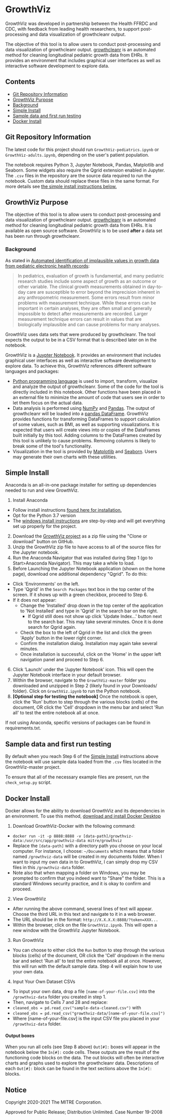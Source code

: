 # GrowthViz

GrowthViz was developed in partnership between the Health FFRDC and CDC, with feedback from leading health researchers, to support post-processing and data visualization of growthcleanr output.

The objective of this tool is to allow users to conduct post-processing and data visualization of growthcleanr output. [growthcleanr](https://github.com/carriedaymont/growthcleanr) is an automated method for cleaning longitudinal pediatric growth data from EHRs. It provides an environment that includes graphical user interfaces as well as interactive software development to explore data.

## Contents

- [Git Repository Information](#git-repository-information)
- [GrowthViz Purpose](#growthviz-purpose)
- [Background](#background)
- [Simple Install](#simple-install)
- [Sample data and first run testing](#sample-data-and-first-run-testing)
- [Docker Install](#docker-install)

## Git Repository Information

The latest code for this project should run `GrowthViz-pediatrics.ipynb` or `GrowthViz-adults.ipynb`, depending on the user's patient population.

The notebook requires Python 3, Jupyter Notebook, Pandas, Matplotlib and Seaborn. Some widgets also require the Qgrid extension enabled in Jupyter. The `.csv` files in the repository are the source data required to run the notebook. Custom data should replace these files in the same format. For more details see [the simple install instructions below.](#simple-install)

## GrowthViz Purpose

The objective of this tool is to allow users to conduct post-processing and data visualization of growthcleanr output. [growthcleanr](https://github.com/carriedaymont/growthcleanr) is an automated method for cleaning longitudinal pediatric growth data from EHRs. It is available as open source software. GrowthViz is to be used **after** a data set has been run through growthcleanr.

### Background

As stated in [Automated identification of implausible values in growth data from pediatric electronic health records](https://academic.oup.com/jamia/article/24/6/1080/3767271):

> In pediatrics, evaluation of growth is fundamental, and many pediatric research studies include some aspect of growth as an outcome or other variable. The clinical growth measurements obtained in day-to-day care are susceptible to error beyond the imprecision inherent in any anthropometric measurement. Some errors result from minor problems with measurement technique. While these errors can be important in certain analyses, they are often small and generally impossible to detect after measurements are recorded. Larger measurement technique errors can result in values that are biologically implausible and can cause problems for many analyses.

GrowthViz uses data sets that were produced by growthcleanr. The tool expects the output to be in a CSV format that is described later on in the notebook.

GrowthViz is a [Juypter Notebook](https://jupyter.org/). It provides an environment that includes graphical user interfaces as well as interactive software development to explore data. To achieve this, GrowthViz references different software languages and packages:
 - [Python programming language](https://www.python.org/) is used to import, transform, visualize and analyze the output of growthcleanr. Some of the code for the tool is directly included in this notebook. Other functions have been placed in an external file to minimize the amount of code that users see in order to let them focus on the actual data.
 - Data analysis is performed using [NumPy](https://numpy.org/) and [Pandas](https://pandas.pydata.org/). The output of growthcleanr will be loaded into a [pandas DataFrame](https://pandas.pydata.org/pandas-docs/stable/reference/api/pandas.DataFrame.html). GrowthViz provides functions for transforming DataFrames to support calculation of some values, such as BMI, as well as supporting visualizations. It is expected that users will create views into or copies of the DataFrames built initially by this tool. Adding columns to the DataFrames created by this tool is unlikely to cause problems. Removing columns is likely to break some of the tool's functionality.
 - Visualization in the tool is provided by [Matplotlib](https://matplotlib.org/) and [Seaborn](http://seaborn.pydata.org/). Users may generate their own charts with these utilities.

## Simple Install

Anaconda is an all-in-one package installer for setting up dependencies needed to run and view GrowthViz.

1. Install Anaconda
 - Follow install instructions [found here for installation.](https://docs.anaconda.com/anaconda/install/)
 - Opt for the Python 3.7 version
 - The [windows install instructions](https://docs.anaconda.com/anaconda/install/windows/) are step-by-step and will get everything set up properly for the project.
2. Download the [GrowthViz project](https://github.com/mitre/GrowthViz) as a zip file using the "Clone or download" button on GitHub.
3. Unzip the GrowthViz zip file to have access to all of the source files for the Jupyter notebook.
4. Run the Anaconda Navigator that was installed during Step 1 (go to Start>Anaconda Navigator). This may take a while to load.
5. Before Launching the Jupyter Notebook application (shown on the home page), download one additional dependency "Qgrid". To do this:
  - Click 'Environments' on the left.
  - Type 'Qgrid' in the `Search Packages` text box in the top center of the screen. If it shows up with a green checkbox, proceed to Step 6.
  - If it does not appear:
    - Change the 'Installed' drop down in the top center of the application to 'Not Installed' and type in 'Qgrid' in the search bar on the right.
      - If Qgrid still does not show up click 'Update Index...' button next to the search bar. This may take several minutes. Once it is done search for Qgrid again.
    - Check the box to the left of Qgrid in the list and click the green 'Apply' button in the lower right corner.
    - Confirm the installation dialog. Installation may again take several minutes.
    - Once installation is successful, click on the 'Home' in the upper left navigation panel and proceed to Step 6.
6. Click ‘Launch’ under the ‘Jupyter Notebook’ icon. This will open the Jupyter Notebook interface in your default browser.
7. Within the browser, navigate to the `GrowthViz-master` folder you downloaded and unzipped in Step 2 (likely found in your Downloads/ folder). Click on `GrowthViz.ipynb` to run the Python notebook.
8. **[Optional step for testing the notebook]** Once the notebook is open, click the 'Run' button to step through the various blocks (cells) of the document, OR click the 'Cell' dropdown in the menu bar and select 'Run all' to test the entire notebook all at once.

If not using Anaconda, specific versions of packages can be found in requirements.txt.

## Sample data and first run testing

By default when you reach Step 6 of the [Simple Install](#simple-install) instructions above the notebook will use sample data loaded from the `.csv` files located in the GrowthViz-master project.

To ensure that all of the necessary example files are present, run the `check_setup.py` script.

## Docker Install

Docker allows for the ability to download GrowthViz and its dependencies in an environment. To use this method, [download and install Docker Desktop](https://www.docker.com/products/docker-desktop)

1. Download GrowthViz-Docker with the following command:
 -  `docker run -it -p 8888:8888 -v [data-path]/growthviz-data:/usr/src/app/growthviz-data mitre/growthviz`
 - Replace the `[data-path]` with a directory path you choose on your local computer. For instance, I choose: `~/Documents` which means that a folder named `/growthviz-data` will be created in my documents folder. When I want to input my own data in to GrowthViz, I can simply drop my CSV files in this `/growthviz-data` folder.
 - Note also that when mapping a folder on Windows, you may be prompted to confirm that you indeed want to "Share" the folder. This is a standard Windows security practice, and it is okay to confirm and proceed.
 2. View GrowthViz
 - After running the above command, several lines of text will appear. Choose the third URL in this text and navigate to it in a web browser.
 - The URL should be in the format: `http://X.X.X.X:8888/?token=XXX...`
 - Within the browser, click on the file `GrowthViz.ipynb`. This will open a new window with the GrowthViz Jupyter Notebook.
 3. Run GrowthViz
 - You can choose to either click the `Run` button to step through the various blocks (cells) of the document, OR click the 'Cell' dropdown in the menu bar and select 'Run all' to test the entire notebook all at once. However, this will run with the default sample data. Step 4 will explain how to use your own data.
 4. Input Your Own Dataset CSVs
 - To input your own data, drop a file `[name-of-your-file.csv]` into the `/growthviz-data` folder you created in step 1.
 - Then, navigate to Cells 7 and 28 and replace:
 - `cleaned_obs = pd.read_csv("sample-data-cleaned.csv")` with
 - `cleaned_obs = pd.read_csv("growthviz-data/[name-of-your-file.csv]")`
 - Where [name-of-your-file.csv] is the input CSV file you placed in your  `/growthviz-data` folder.

#### Output boxes
When you run all cells (see Step 8 above) `Out[#]:` boxes will appear in the notebook below the `In[#]:` code cells. These outputs are the result of the functioning code blocks on the data. The out blocks will often be interactive charts and graphs used to explore the growthcleanr data. Descriptions of each `Out[#]:` block can be found in the text sections above the `In[#]:` blocks.

## Notice
Copyright 2020-2021 The MITRE Corporation.

Approved for Public Release; Distribution Unlimited. Case Number 19-2008
